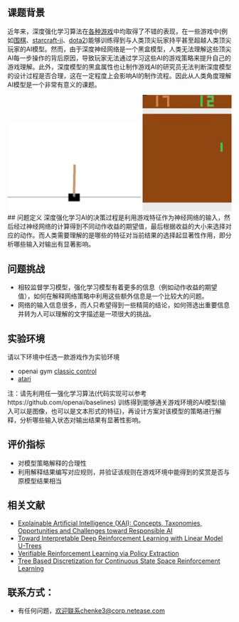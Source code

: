 ## 课题背景

近年来，深度强化学习算法在[各种游戏](https://gym.openai.com/envs/#classic_control)中均取得了不错的表现，在一些游戏中(例如[围棋](https://deepmind.com/blog/article/alphago-zero-starting-scratch)、[starcraft-ii](https://deepmind.com/blog/article/alphastar-mastering-real-time-strategy-game-starcraft-ii)、[dota2](https://openai.com/blog/openai-five-defeats-dota-2-world-champions/))能够训练得到与人类顶尖玩家持平甚至超越人类顶尖玩家的AI模型。然而，由于深度神经网络是一个黑盒模型，人类无法理解这些顶尖AI每一步操作的背后原因，导致玩家无法通过学习这些AI的游戏策略来提升自己的游戏理解。此外，深度模型的黑盒属性也让制作游戏AI的研究员无法判断深度模型的设计过程是否合理，这在一定程度上会影响AI的制作流程。因此从人类角度理解AI模型是一个非常有意义的课题。

<center class="half">
 <img src="../.assets/模型可解释性/cartpole.gif" width="300" height=200/>      <img src="../.assets/模型可解释性/pong.gif" width="200"/>
</center>
## 问题定义
深度强化学习AI的决策过程是利用游戏特征作为神经网络的输入，然后经过神经网络的计算得到不同动作收益的期望值，最后根据收益的大小来选择对应的动作。而人类需要理解的是哪些的特征对当前结果的选择起显著性作用，即分析哪些输入对输出有显著影响。


## 问题挑战
- 相较监督学习模型，强化学习模型有着更多的信息（例如动作收益的期望值），如何在解释网络策略中利用这些额外信息是一个比较大的问题。
- 网络的输入信息很多，而人只希望得到一些精简的结论，如何筛选出重要信息并转为人可以理解的文字描述是一项很大的挑战。

## 实验环境
请以下环境中任选一款游戏作为实验环境
- openai gym [classic control](https://gym.openai.com/envs/#atari)
- [atari](https://gym.openai.com/envs/#atari)

注：请先利用任一强化学习算法(代码实现可以参考https://github.com/openai/baselines) 训练得到能够通关游戏环境的AI模型(输入可以是图像，也可以是文本形式的特征)，再设计方案对该模型的策略进行解释，分析哪些输入状态对输出结果有显著性影响。


## 评价指标
- 对模型策略解释的合理性
- 利用解释结果编写对应规则，并验证该规则在游戏环境中能得到的奖赏是否与原模型结果相当

## 相关文献
- [Explainable Artificial Intelligence (XAI): Concepts, Taxonomies, Opportunities and Challenges toward Responsible AI](https://arxiv.org/pdf/1910.10045.pdf)
- [Toward Interpretable Deep Reinforcement Learning with Linear Model U-Trees](https://arxiv.org/pdf/1807.05887)
- [Verifiable Reinforcement Learning via Policy Extraction](https://papers.nips.cc/paper/7516-verifiable-reinforcement-learning-via-policy-extraction.pdf)
- [Tree Based Discretization for Continuous State Space Reinforcement Learning](http://www.cs.cmu.edu/~mmv/papers/will-aaai98.pdf)
## 联系方式：

- 有任何问题，欢迎联系chenke3@corp.netease.com